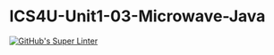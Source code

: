 # ICS4U-Unit1-03-Microwave-Java
[![GitHub's Super Linter](https://github.com/Jenoe-Balote/ICS4U-Unit1-03-Microwave-Java/workflows/GitHub's%20Super%20Linter/badge.svg)](https://github.com/Jenoe-Balote/ICS4U-Unit1-03-Microwave-Java/actions)

